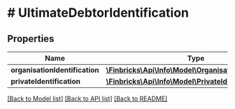 # # UltimateDebtorIdentification

## Properties

Name | Type | Description | Notes
------------ | ------------- | ------------- | -------------
**organisationIdentification** | [**\Finbricks\Api\Info\Model\OrganisationIdentification**](OrganisationIdentification.md) |  | [optional]
**privateIdentification** | [**\Finbricks\Api\Info\Model\PrivateIdentification**](PrivateIdentification.md) |  | [optional]

[[Back to Model list]](../../README.md#models) [[Back to API list]](../../README.md#endpoints) [[Back to README]](../../README.md)
